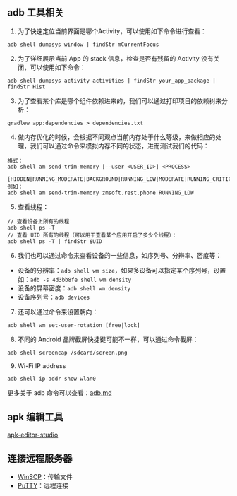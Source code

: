 



## adb 工具相关



1. 为了快速定位当前界面是哪个Activity，可以使用如下命令进行查看：

`adb shell dumpsys window | findStr mCurrentFocus`



2. 为了详细展示当前 App 的 stack 信息，检查是否有残留的 Activity 没有关闭，可以使用如下命令：

`adb shell dumpsys activity activities | findStr your_app_package | findStr Hist`



3. 为了查看某个库是哪个组件依赖进来的，我们可以通过打印项目的依赖树来分析：

`gradlew app:dependencies > dependencies.txt`



4. 做内存优化的时候，会根据不同观点当前内存处于什么等级，来做相应的处理，我们可以通过命令来模拟内存不同的状态，进而测试我们的代码：

```
格式：
adb shell am send-trim-memory [--user <USER_ID>] <PROCESS>
          [HIDDEN|RUNNING_MODERATE|BACKGROUND|RUNNING_LOW|MODERATE|RUNNING_CRITICAL|COMPLETE]
例如：
adb shell am send-trim-memory zmsoft.rest.phone RUNNING_LOW
```



5. 查看线程：

```
// 查看设备上所有的线程
adb shell ps -T
// 查看 UID 所有的线程（可以用于查看某个应用开启了多少个线程）：
adb shell ps -T | findStr $UID
```



6. 我们也可以通过命令来查看设备的一些信息，如序列号、分辨率、密度等：

- 设备的分辨率：`adb shell wm size`，如果多设备可以指定某个序列号，设置如：`adb -s 4d3bb8fe shell wm density`
- 设备的屏幕密度：`adb shell wm density`
- 设备序列号：`adb devices`



7. 还可以通过命令来设置朝向：

`adb shell wm set-user-rotation [free|lock]`



8. 不同的 Android 品牌截屏快捷键可能不一样，可以通过命令截屏：

`adb shell screencap /sdcard/screen.png`



9. Wi-Fi IP address

`adb shell ip addr show wlan0`



更多关于 adb 命令可以查看：[adb.md](adb.md)



## apk 编辑工具

[apk-editor-studio](https://github.com/kefir500/apk-editor-studio)





## 连接远程服务器



- [WinSCP](https://winscp.net/eng/download.php)：传输文件
- [PuTTY](https://www.chiark.greenend.org.uk/~sgtatham/putty/latest.html)：远程连接





